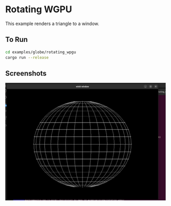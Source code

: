 # Rotating WGPU

This example renders a triangle to a window.

## To Run

```bash
cd examples/globe/rotating_wpgu
cargo run --release
```

## Screenshots

![Globe from a single draw call](../../../images/single.png)
